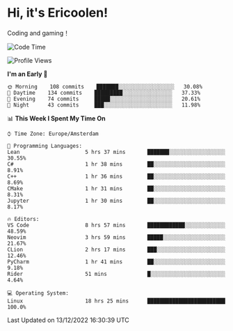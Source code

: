 # Hi, it's Ericoolen!
Coding and gaming！

<!--START_SECTION:waka-->
![Code Time](http://img.shields.io/badge/Code%20Time-572%20hrs%2013%20mins-blue)

![Profile Views](http://img.shields.io/badge/Profile%20Views-8-blue)

**I'm an Early 🐤** 

```text
🌞 Morning    108 commits    ███████░░░░░░░░░░░░░░░░░░   30.08% 
🌆 Daytime    134 commits    █████████░░░░░░░░░░░░░░░░   37.33% 
🌃 Evening    74 commits     █████░░░░░░░░░░░░░░░░░░░░   20.61% 
🌙 Night      43 commits     ███░░░░░░░░░░░░░░░░░░░░░░   11.98%

```


📊 **This Week I Spent My Time On** 

```text
⌚︎ Time Zone: Europe/Amsterdam

💬 Programming Languages: 
Lean                     5 hrs 37 mins       ███████░░░░░░░░░░░░░░░░░░   30.55% 
C#                       1 hr 38 mins        ██░░░░░░░░░░░░░░░░░░░░░░░   8.91% 
C++                      1 hr 36 mins        ██░░░░░░░░░░░░░░░░░░░░░░░   8.69% 
CMake                    1 hr 31 mins        ██░░░░░░░░░░░░░░░░░░░░░░░   8.31% 
Jupyter                  1 hr 30 mins        ██░░░░░░░░░░░░░░░░░░░░░░░   8.17%

🔥 Editors: 
VS Code                  8 hrs 57 mins       ████████████░░░░░░░░░░░░░   48.59% 
Neovim                   3 hrs 59 mins       █████░░░░░░░░░░░░░░░░░░░░   21.67% 
CLion                    2 hrs 17 mins       ███░░░░░░░░░░░░░░░░░░░░░░   12.46% 
PyCharm                  1 hr 41 mins        ██░░░░░░░░░░░░░░░░░░░░░░░   9.18% 
Rider                    51 mins             █░░░░░░░░░░░░░░░░░░░░░░░░   4.64%

💻 Operating System: 
Linux                    18 hrs 25 mins      █████████████████████████   100.0%

```


 Last Updated on 13/12/2022 16:30:39 UTC
<!--END_SECTION:waka-->

